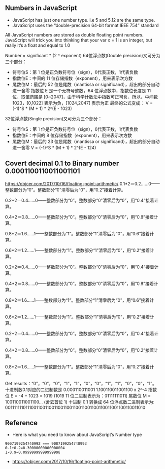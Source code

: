 ## Numbers in JavaScript
- JavaScript has just one number type. i.e 5 and 5.12 are the same type.
- JavaScript uses the “double-precision 64-bit format IEEE 754” standard


All JavaScript numbers are stored as double floating point numbers. 
JavaScript will trick you into thinking that your var x = 1 is an integer, but really it’s a float and equal to 1.0

Number = significant * (2 ^ exponent)
64位浮点数(Double precision)又可分为三个部分：
- 符号位S：第 1 位是正负数符号位（sign），0代表正数，1代表负数
- 指数位E：中间的 11 位存储指数（exponent），用来表示次方数
- 尾数位M：最后的 52 位是尾数（mantissa or significand），超出的部分自动进一舍零 
指数位 E 是一个无符号整数，64 位浮点数中，指数位长度是 11 位，取值范围是 [0~2047]，由于科学计数法中指数可正可负，所以，中间数 1023，[0,1022] 表示为负，[1024,2047] 表示为正
最终的公式变成：
V = (-1)^S * (M + 1) * 2^(E - 1023)

32位浮点数(Single precision)又可分为三个部分：
- 符号位S：第 1 位是正负数符号位（sign），0代表正数，1代表负数
- 指数位E：中间的 8 位存储指数（exponent），用来表示次方数
- 尾数位M：最后的 23 位是尾数（mantissa or significand），超出的部分自动进一舍零 
V = (-1)^S * (M + 1) * 2^(E - 124)




## Covert decimal 0.1 to Binary number 0.0001100110011001101
https://objcer.com/2017/10/16/floating-point-arithmetic/
0.1*2＝0.2……0——整数部分为“0”。整数部分“0”清零后为“0”，用“0.2”接着计算。 

0.2*2＝0.4……0——整数部分为“0”。整数部分“0”清零后为“0”，用“0.4”接着计算。 

0.4*2＝0.8……0——整数部分为“0”。整数部分“0”清零后为“0”，用“0.8”接着计算。 

0.8*2＝1.6……1——整数部分为“1”。整数部分“1”清零后为“0”，用“0.6”接着计算。 

0.6*2＝1.2……1——整数部分为“1”。整数部分“1”清零后为“0”，用“0.2”接着计算。 

0.2*2＝0.4……0——整数部分为“0”。整数部分“0”清零后为“0”，用“0.4”接着计算。 

0.4*2＝0.8……0——整数部分为“0”。整数部分“0”清零后为“0”，用“0.8”接着计算。 

0.8*2＝1.6……1——整数部分为“1”。整数部分“1”清零后为“0”，用“0.6”接着计算。 

0.6*2＝1.2……1——整数部分为“1”。整数部分“1”清零后为“0”，用“0.2”接着计算。 

0.2*2＝0.4……0——整数部分为“0”。整数部分“0”清零后为“0”，用“0.4”接着计算。 

0.4*2＝0.8……0——整数部分为“0”。整数部分“0”清零后为“0”，用“0.2”接着计算。 

0.8*2＝1.6……1——整数部分为“1”。整数部分“1”清零后为“0”，用“0.2”接着计算。 

Get results：“0”，“0”，“0”，“1”，“1”，“0”，“0”，“1”，“1”，“0”，“0”，“1”。 
十进制数0.1对应的二进制数是 0.000110011001
1.100110011001100 x 2^-4
指数位 E = -4 + 1023 = 1019 (1019 11 位二进制表示为：01111111011)
尾数位 M = 100110011001100… (舍去首位 1)
十进制 0.1 转换成 64 位浮点数二进制表示为:
0011111110111001100110011001100110011001100110011001100110011010


## Reference
- Here is what you need to know about JavaScript’s Number type
```
9007199254740992 === 9007199254740993
0.1+0.2=0.30000000000000004
1-0.9=0.09999999999999998
```
- https://objcer.com/2017/10/16/floating-point-arithmetic/